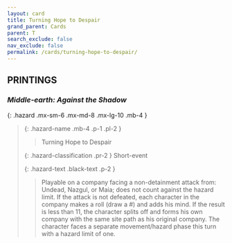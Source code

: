 ```yaml
---
layout: card
title: Turning Hope to Despair
grand_parent: Cards
parent: T
search_exclude: false
nav_exclude: false
permalink: /cards/turning-hope-to-despair/
---
```


## PRINTINGS


### _Middle-earth: Against the Shadow_

{: .hazard .mx-sm-6 .mx-md-8 .mx-lg-10 .mb-4 }
> {: .hazard-name .mb-4 .p-1 .pl-2 }
> > <div class="hazard-mp"></div>
> > <div class="card-name">Turning Hope to Despair</div>
>
> {: .hazard-classification .pr-2 }
> Short-event
>
> {: .hazard-text .black-text .p-2 }
> > Playable on a company facing a non-detainment attack from: Undead, Nazgul, or Maia; does not count against the hazard limit. If the attack is not defeated, each character in the company makes a roll (draw a #) and adds his mind. If the result is less than 11, the character splits off and forms his own company with the same site path as his original company. The character faces a separate movement/hazard phase this turn with a hazard limit of one.  
>
